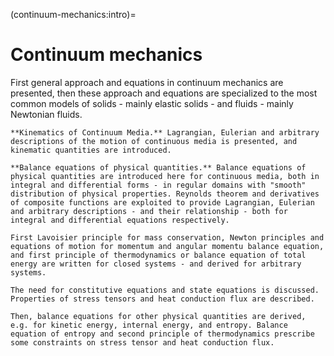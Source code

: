 (continuum-mechanics:intro)=
# Continuum mechanics

First general approach and equations in continuum mechanics are presented, then these approach and equations are specialized to the most common models of solids - mainly elastic solids - and fluids - mainly Newtonian fluids.

```{dropdown} [Introduction to Continuum Mechanics](continuum-mechanics:intro)
**Kinematics of Continuum Media.** Lagrangian, Eulerian and arbitrary descriptions of the motion of continuous media is presented, and kinematic quantities are introduced.

**Balance equations of physical quantities.** Balance equations of physical quantities are introduced here for continuous media, both in integral and differential forms - in regular domains with "smooth" distribution of physical properties. Reynolds theorem and derivatives of composite functions are exploited to provide Lagrangian, Eulerian and arbitrary descriptions - and their relationship - both for integral and differential equations respectively.

First Lavoisier principle for mass conservation, Newton principles and equations of motion for momentum and angular momentu balance equation, and first principle of thermodynamics or balance equation of total energy are written for closed systems - and derived for arbitrary systems.

The need for constitutive equations and state equations is discussed. Properties of stress tensors and heat conduction flux are described.

Then, balance equations for other physical quantities are derived, e.g. for kinetic energy, internal energy, and entropy. Balance equation of entropy and second principle of thermodynamics prescribe some constraints on stress tensor and heat conduction flux.

```

```{dropdown} [Solid Mechanics](solid-mechanics:intro)
```

```{dropdown} [Fluid Mechanics](fluid-mechanics:intro)
```

<!--
**Cinematica.**
Descrizione lagrangiana, euleriana e arbitraria.

**Equazioni di bilancio per mezzi continui.**
- Princìpi (massa, quantità di moto, energia totale):
  - Forma integrale:
    - volume materiale, sistema chiuso
    - volumi arbitrari (tramite derivazione su domini mobili, teoremi del trasporto **todo** link)
  - Forma differenziale:
    - coordinate fisiche, materiali e arbitrarie

**Equazioni di stato ed equazioni costitutive.**
- legami tra variabili termodinamiche
- espressione del tensore degli sforzi e del flusso di conduzione

**Bilanci derivati.**
- energia cinetica
- energia interna
- entropia
-->


